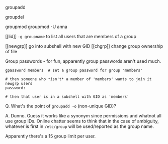 groupadd

groupdel

groupmod
groupmod -U anna

[[lid]] `-g groupname` to list all users that are members of a group

[[newgrp]] go into subshell with new GID
[[chgrp]] change group ownership of file

Group passwords - for fun, apparently group passwords aren't used much.

	gpassword members  # set a group password for group 'members'
	
	# then someone who *isn't* a member of 'members' wants to join it
	newgrp users
	password:
	
	# then that user is in a subshell with GID as 'members'

Q. What's the point of `groupadd -o` (non-unique GID)?

A. Dunno. Guess it works like a synonym since permissions and whatnot all use
group IDs. Online chatter seems to think that in the case of ambiguity,
whatever is first in `/etc/group` will be used/reported as the group name.

Apparently there's a 15 group limit per user.

